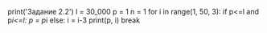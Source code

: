 print('Задание 2.2')
l = 30_000
p = 1
n = 1
for i in range(1, 50, 3):
    if p<=l and p*i<=l:
        p = p*i
    else:
        i = i-3
        print(p, i)
        break
